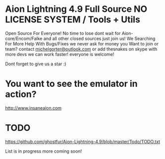 # Aion Lightning 4.9 Full Source NO LICENSE SYSTEM / Tools + Utils
Open Source For Everyone! No time to lose dont wait for Aion-core/Encom/Falke and all other closed sources just join us!
We Searching For More Help With Bugs/Fixes we never ask for money you Want to join or team? contact michelgorter@outlook.com 
or add thesnakes on skype with more devs we can work faster! everyone is welcome! 

Dont forget to give us a star :)

# You want to see the emulator in action?
http://www.insaneaion.com

# TODO
https://github.com/ghostfur/Aion-Lightning-4.9/blob/master/Todo/TODO.txt

List is in progress more coming soon!
